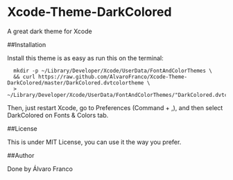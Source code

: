 Xcode-Theme-DarkColored
=======================

A great dark theme for Xcode

##Installation

Install this theme is as easy as run this on the terminal:

      mkdir -p ~/Library/Developer/Xcode/UserData/FontAndColorThemes \
      && curl https://raw.github.com/AlvaroFranco/Xcode-Theme-DarkColored/master/DarkColored.dvtcolortheme \
      > ~/Library/Developer/Xcode/UserData/FontAndColorThemes/"DarkColored.dvtcolortheme"

Then, just restart Xcode, go to Preferences (Command + ,), and then select DarkColored on Fonts & Colors tab.

##License

This is under MIT License, you can use it the way you prefer.

##Author

Done by Álvaro Franco